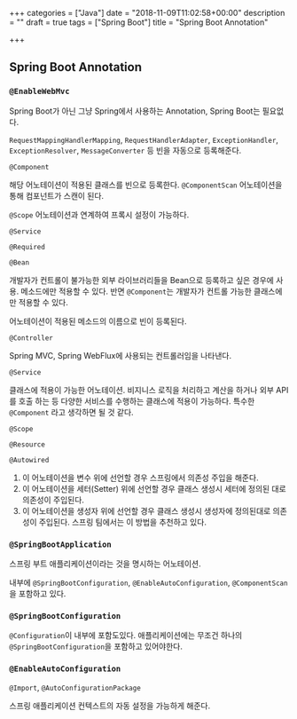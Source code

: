 +++
categories = ["Java"]
date = "2018-11-09T11:02:58+00:00"
description = ""
draft = true
tags = ["Spring Boot"]
title = "Spring Boot Annotation"

+++
## Spring Boot Annotation

### `@EnableWebMvc`

Spring Boot가 아닌 그냥 Spring에서 사용하는 Annotation, Spring Boot는 필요없다.

`RequestMappingHandlerMapping`, `RequestHandlerAdapter`, `ExceptionHandler`, `ExceptionResolver`, `MessageConverter` 등 빈을 자동으로 등록해준다.

`@Component`

해당 어노테이션이 적용된 클래스를 빈으로 등록한다. `@ComponentScan` 어노테이션을 통해 컴포넌트가 스캔이 된다.

`@Scope` 어노테이션과 연계하여 프록시 설정이 가능하다. 

`@Service`

`@Required`

`@Bean`

개발자가 컨트롤이 불가능한 외부 라이브러리들을 Bean으로 등록하고 싶은 경우에 사용. 메소드에만 적용할 수 있다. 반면 `@Component`는 개발자가 컨트롤 가능한 클래스에만 적용할 수 있다.

어노테이션이 적용된 메소드의 이름으로 빈이 등록된다.

`@Controller`

Spring MVC, Spring WebFlux에 사용되는 컨트롤러임을 나타낸다.

`@Service`

클래스에 적용이 가능한 어노테이션. 비지니스 로직을 처리하고 계산을 하거나 외부 API를 호출 하는 등 다양한 서비스를 수행하는 클래스에 적용이 가능하다. 특수한`@Component` 라고 생각하면 될 것 같다.

`@Scope`

`@Resource`

`@Autowired`

1. 이 어노테이션을 변수 위에 선언할 경우 스프링에서 의존성 주입을 해준다.
2. 이 어노테이션을 세터(Setter) 위에 선언할 경우 클래스 생성시 세터에 정의된 대로 의존성이 주입된다.
3. 이 어노테이션을 생성자 위에 선언할 경우 클래스 생성시 생성자에 정의된대로 의존성이 주입된다. 스프링 팀에서는 이 방법을 추천하고 있다.

### `@SpringBootApplication`

스프링 부트 애플리케이션이라는 것을 명시하는 어노테이션. 

내부에 `@SpringBootConfiguration`, `@EnableAutoConfiguration`, `@ComponentScan`을 포함하고 있다.

### `@SpringBootConfiguration`

`@Configuration`이 내부에 포함도있다. 애플리케이션에는 무조건 하나의 `@SpringBootConfiguration`을 포함하고 있어야한다.

### `@EnableAutoConfiguration`

`@Import`, `@AutoConfigurationPackage`

스프링 애플리케이션 컨텍스트의 자동 설정을 가능하게 해준다.